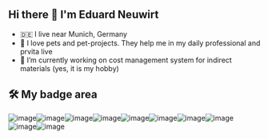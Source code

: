 ## Hi there 👋 I'm Eduard Neuwirt

<!--
**eneuwirt/eneuwirt** is a ✨ _special_ ✨ repository because its `README.md` (this file) appears on your GitHub profile.

Here are some ideas to get you started:

- 🔭 I’m currently working on ...
- 🌱 I’m currently learning ...
- 👯 I’m looking to collaborate on ...
- 🤔 I’m looking for help with ...
- 💬 Ask me about ...
- 📫 How to reach me: ...
- 😄 Pronouns: ...
- ⚡ Fun fact: ...
-->
- :de: I live near Munich, Germany
- :dog: I love pets and pet-projects. They help me in my daily professional and prvita live
- 🔭 I’m currently working on cost management system for indirect materials (yes, it is my hobby)

## 🛠 My badge area
![image](https://github.com/eneuwirt/eneuwirt/assets/703198/179aecd5-d31e-49da-aba7-d08c8ad91626)![image](https://github.com/eneuwirt/eneuwirt/assets/703198/79ece3c4-4a44-488a-8840-f9493ce50a1b)![image](https://github.com/eneuwirt/eneuwirt/assets/703198/b21684cf-7afb-4365-bd3f-df9e9e019491)![image](https://github.com/eneuwirt/eneuwirt/assets/703198/8758e8d2-5a01-4436-81e6-8be76e197765)![image](https://github.com/eneuwirt/eneuwirt/assets/703198/9ffb4f45-ec96-4d63-a74b-80fcb241227d)![image](https://github.com/eneuwirt/eneuwirt/assets/703198/7a09fb5b-c18d-4b83-a31b-1e1888a75f47)![image](https://github.com/eneuwirt/eneuwirt/assets/703198/024d56fb-572c-4d58-9573-eac218c7055c)![image](https://github.com/eneuwirt/eneuwirt/assets/703198/09bc51ab-9d38-4743-ac58-57285a8d5507)![image](https://github.com/eneuwirt/eneuwirt/assets/703198/06e50e13-6dfb-4fca-87a1-fe081591e93a)![image](https://github.com/eneuwirt/eneuwirt/assets/703198/85146d4b-bb05-4be2-93b8-970d58fc6dc3)











